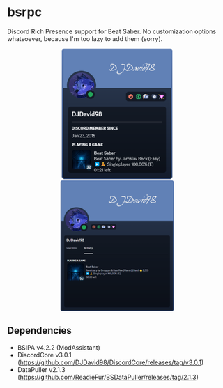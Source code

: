 # bsrpc

Discord Rich Presence support for Beat Saber. No customization options whatsoever, because I'm too lazy to add them (sorry).

<div align="center">
    <img src="screenshots/card.png" height="300" alt="Discord account card showing the Beat Saber rich presence">
    <img src="screenshots/profile.png" height="300" alt="Discord profile activity tab showing the Beat Saber rich presence">
</div>

## Dependencies

* BSIPA v4.2.2 (ModAssistant)
* DiscordCore v3.0.1 (https://github.com/DJDavid98/DiscordCore/releases/tag/v3.0.1)
* DataPuller v2.1.3 (https://github.com/ReadieFur/BSDataPuller/releases/tag/2.1.3)